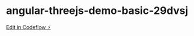 # angular-threejs-demo-basic-29dvsj

[Edit in Codeflow ⚡️](https://stackblitz.com/~/github.com/TekSwipe/angular-threejs-demo-basic-29dvsj)